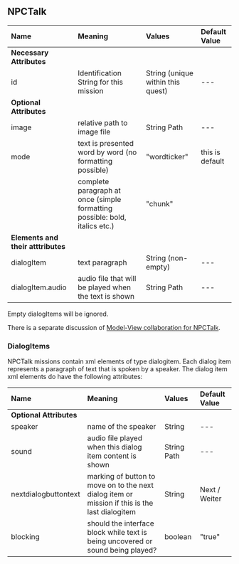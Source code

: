 ## NPCTalk ##

| Name | Meaning | Values | Default Value |
|:--|:--|:--|:--
| **Necessary Attributes** ||||
| id | Identification String for this mission | String (unique within this quest) | ---|
| **Optional Attributes** ||||
| image | relative path to image file | String Path | --- |
| mode | text is presented word by word (no formatting possible) | "wordticker" | this is default |
|  | complete paragraph at once (simple formatting possible: bold, italics etc.) | "chunk" | |  
| **Elements and their atttributes** ||||
| dialogItem | text paragraph | String (non-empty)| --- |
| dialogItem.audio | audio file that will be played when the text is shown | String  Path | --- |

Empty dialogItems will be ignored.

There is a separate discussion of [Model-View collaboration for NPCTalk](ModelViewCollab4NPCTalk.md).

### DialogItems ###

NPCTalk missions contain xml elements of type dialogitem. Each dialog item represents a paragraph of text that is spoken by a speaker. The dialog item xml elements do have the following attributes:

| Name | Meaning | Values | Default Value |
|:--|:--|:--|:--
| **Optional Attributes** ||||
| speaker | name of the speaker | String | --- |
| sound | audio file played when this dialog item content is shown | String Path| --- |
| nextdialogbuttontext | marking of button to move on to the next dialog item or mission if this is the last dialogitem | String | Next / Weiter |
| blocking | should the interface block while text is being uncovered or sound being played? | boolean | "true" |


